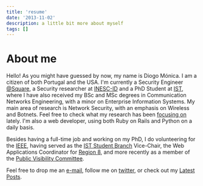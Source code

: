 ```yaml
---
title: 'resume'
date: '2013-11-02'
description: a little bit more about myself
tags: []
---
```


<div class="page-header">
  <h1>About me</h1>
</div>

<p>Hello! As you might have guessed by now, my name is Diogo Mónica. I am a citizen of both <ux class="ptgreen">Port</ux><ux class="ptred">ugal</ux> and the <ux class="usablue">U</ux><ux class="usared">S</ux><ux class="usablue">A</ux>. I'm currently a <ux class="highlight">Security Engineer</ux> <a href="https://squareup.com/">@Square</a>, a Security researcher at <a href="http://www.inesc-id.pt/">INESC-ID</a> and a <ux class="highlight">PhD Student</ux> at <a href="http://www.ist.utl.pt">IST</a>, where I have also received my <span alt="Finished in 2007">BSc</span> and <span alt="Finished in 2009">MSc</span> degrees in Communication Networks Engineering, with a minor on Enterprise Information Systems. My main area of research is <ux class="highlight">Network Security</ux>, with an emphasis on Wireless and Botnets. Feel free to check what my research has been <a href="http://diogomonicapt.appspot.com/professional/work/">focusing on</a> lately. I'm also a web developer, using both Ruby on Rails and Python on a daily basis.</p>
<p>Besides having a full-time job and working on my PhD, I do volunteering for the <a href="http://ieee.org">IEEE</a>, having served as the <a href="http://www.ieee-ist.org">IST Student Branch</a> Vice-Chair, the Web Applications Coordinator for <a href="http://www.ieee.org/r8/">Region 8</a>, and more recently as a member of the <a href="http://www.ieee.org/about/corporate/public_visibility/index.html"> Public Visibility Committee</a>. </p>
<p>Feel free to drop me an <a href="http://cloudflare.com/email-protection.html#8aeee3e5ede5a4e7e5e4e3e9ebcaede7ebe3e6a4e9e5e7">e-mail</a>, follow me on <a href="http://twitter.com/diogomonica">twitter</a>, or check out my <a href="/latest_posts">Latest Posts</a>.</p>
